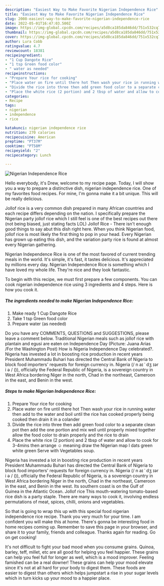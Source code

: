 ```yaml
---
description: "Easiest Way to Make Favorite Nigerian Independence Rice"
title: "Easiest Way to Make Favorite Nigerian Independence Rice"
slug: 2008-easiest-way-to-make-favorite-nigerian-independence-rice
date: 2022-05-01T16:47:03.500Z
image: https://img-global.cpcdn.com/recipes/a5d8ca185da846dd/751x532cq70/nigerian-independence-rice-recipe-main-photo.jpg
thumbnail: https://img-global.cpcdn.com/recipes/a5d8ca185da846dd/751x532cq70/nigerian-independence-rice-recipe-main-photo.jpg
cover: https://img-global.cpcdn.com/recipes/a5d8ca185da846dd/751x532cq70/nigerian-independence-rice-recipe-main-photo.jpg
author: Lura Cobb
ratingvalue: 4.7
reviewcount: 18381
recipeingredient:
- "1 Cup Dangote Rice"
- "1 tsp Green food color"
- " water as needed"
recipeinstructions:
- "Prepare Your rice for cooking"
- "Place water on fire until there hot Then wash your rice in running water then add to the water and boil until the rice has cooked properly being cooked then drain it in a colander"
- "Divide the rice into three then add green food color to a separate clean pot then add the one portion and mix well until properly mixed together allow the food color to drain properly and the rice to drain"
- "Place the white rice (2 portion) and 2 tbsp of water and allow to cook for 3-4mins then arrange ☺ meaning draw the Nigerian map l dats green white green Serve with Vegetables soup."
categories:
- Recipe
tags:
- nigerian
- independence
- rice

katakunci: nigerian independence rice 
nutrition: 270 calories
recipecuisine: American
preptime: "PT37M"
cooktime: "PT58M"
recipeyield: "2"
recipecategory: Lunch

---
```



![Nigerian Independence Rice](https://img-global.cpcdn.com/recipes/a5d8ca185da846dd/751x532cq70/nigerian-independence-rice-recipe-main-photo.jpg)

Hello everybody, it's Drew, welcome to my recipe page. Today, I will show you a way to prepare a distinctive dish, nigerian independence rice. One of my favorites food recipes. For mine, I'm gonna make it a bit unique. This will be really delicious.

Jollof rice is a very common dish prepared in many African countries and each recipe differs depending on the nation. I specifically prepare the Nigerian party jollof rice which I still feel is one of the best recipes out there (not being biased, just stating facts LOL) Jollof Rice - There isn&#39;t enough good things to say abut this dish right here. When you think Nigerian food, jollof rice is most likely the first thing to pop in your head. Every Nigerian has grown up eating this dish, and the variation party rice is found at almost every Nigerian gathering.

Nigerian Independence Rice is one of the most favored of current trending meals in the world. It's simple, it's fast, it tastes delicious. It's appreciated by millions every day. Nigerian Independence Rice is something which I have loved my whole life. They're nice and they look fantastic.


To begin with this recipe, we must first prepare a few components. You can cook nigerian independence rice using 3 ingredients and 4 steps. Here is how you cook it.

<!--inarticleads1-->

##### The ingredients needed to make Nigerian Independence Rice:

1. Make ready 1 Cup Dangote Rice
1. Take 1 tsp Green food color
1. Prepare  water (as needed)


Do you have any COMMENTS, QUESTIONS and SUGGESTIONS, please leave a comment below. Traditional Nigerian meals such as jollof rice with plantain and egusi are eaten on Independence Day (Picture: Juana Arias /For the Washington Post) How is Nigeria Independence Day celebrated?. Nigeria has invested a lot in boosting rice production in recent years President Muhammadu Buhari has directed the Central Bank of Nigeria to block food importers&#39; requests for foreign currency in. Nigeria (/ n aɪ ˈ dʒ ɪər i ə / ()), officially the Federal Republic of Nigeria, is a sovereign country in West Africa bordering Niger in the north, Chad in the northeast, Cameroon in the east, and Benin in the west. 

<!--inarticleads2-->

##### Steps to make Nigerian Independence Rice:

1. Prepare Your rice for cooking
1. Place water on fire until there hot Then wash your rice in running water then add to the water and boil until the rice has cooked properly being cooked then drain it in a colander
1. Divide the rice into three then add green food color to a separate clean pot then add the one portion and mix well until properly mixed together allow the food color to drain properly and the rice to drain
1. Place the white rice (2 portion) and 2 tbsp of water and allow to cook for 3-4mins then arrange ☺ meaning draw the Nigerian map l dats green white green Serve with Vegetables soup.


Nigeria has invested a lot in boosting rice production in recent years President Muhammadu Buhari has directed the Central Bank of Nigeria to block food importers&#39; requests for foreign currency in. Nigeria (/ n aɪ ˈ dʒ ɪər i ə / ()), officially the Federal Republic of Nigeria, is a sovereign country in West Africa bordering Niger in the north, Chad in the northeast, Cameroon in the east, and Benin in the west. Its southern coast is on the Gulf of Guinea in the Atlantic Ocean. Jollof rice This mouth-watering tomato-based rice dish is a party staple. There are many ways to cook it, involving endless permutations of meat, spices, chilli, onions and vegetables. 

So that is going to wrap this up with this special food nigerian independence rice recipe. Thank you very much for your time. I am confident you will make this at home. There's gonna be interesting food in home recipes coming up. Remember to save this page in your browser, and share it to your family, friends and colleague. Thanks again for reading. Go on get cooking!

It's not difficult to fight your bad mood when you consume grains. Quinoa, barley, teff, millet, etc are all good for helping you feel happier. These grains can help you feel full for longer as well, which is a mood improver. Feeling famished can be a real downer! These grains can help your mood elevate since it's not at all hard for your body to digest them. These foods are easier to digest than others which helps jumpstart a rise in your sugar levels which in turn kicks up your mood to a happier place.
